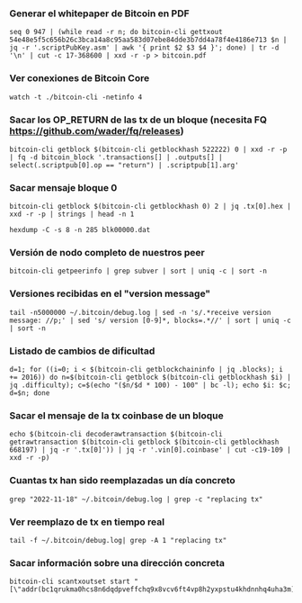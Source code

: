 ### Generar el whitepaper de Bitcoin en PDF
```
seq 0 947 | (while read -r n; do bitcoin-cli gettxout 54e48e5f5c656b26c3bca14a8c95aa583d07ebe84dde3b7dd4a78f4e4186e713 $n | jq -r '.scriptPubKey.asm' | awk '{ print $2 $3 $4 }'; done) | tr -d '\n' | cut -c 17-368600 | xxd -r -p > bitcoin.pdf
```
### Ver conexiones de Bitcoin Core
```
watch -t ./bitcoin-cli -netinfo 4
```
### Sacar los OP_RETURN de las tx de un bloque (necesita FQ https://github.com/wader/fq/releases)
```
bitcoin-cli getblock $(bitcoin-cli getblockhash 522222) 0 | xxd -r -p | fq -d bitcoin_block '.transactions[] | .outputs[] | select(.scriptpub[0].op == "return") | .scriptpub[1].arg'
```
### Sacar mensaje bloque 0
```
bitcoin-cli getblock $(bitcoin-cli getblockhash 0) 2 | jq .tx[0].hex | xxd -r -p | strings | head -n 1
```
```
hexdump -C -s 8 -n 285 blk00000.dat
```
### Versión de nodo completo de nuestros peer
```
bitcoin-cli getpeerinfo | grep subver | sort | uniq -c | sort -n
```
### Versiones recibidas en el "version message"
```
tail -n5000000 ~/.bitcoin/debug.log | sed -n 's/.*receive version message: //p;' | sed 's/ version [0-9]*, blocks=.*//' | sort | uniq -c | sort -n
```
### Listado de cambios de dificultad 
```
d=1; for ((i=0; i < $(bitcoin-cli getblockchaininfo | jq .blocks); i += 2016)) do n=$(bitcoin-cli getblock $(bitcoin-cli getblockhash $i) | jq .difficulty); c=$(echo "($n/$d * 100) - 100" | bc -l); echo $i: $c; d=$n; done
```
### Sacar el mensaje de la tx coinbase de un bloque
```
echo $(bitcoin-cli decoderawtransaction $(bitcoin-cli getrawtransaction $(bitcoin-cli getblock $(bitcoin-cli getblockhash 668197) | jq -r '.tx[0]')) | jq -r '.vin[0].coinbase' | cut -c19-109 | xxd -r -p)
```
### Cuantas tx han sido reemplazadas un día concreto
```
grep "2022-11-18" ~/.bitcoin/debug.log | grep -c "replacing tx"
```
### Ver reemplazo de tx en tiempo real
```
tail -f ~/.bitcoin/debug.log| grep -A 1 "replacing tx"
```
### Sacar información sobre una dirección concreta
```
bitcoin-cli scantxoutset start "[\"addr(bc1qrukma0hcs8n6dqdpveffchq9x8vcv6ft4vp8h2yxpstu4khdnnhq4uha3m)\"]"
```